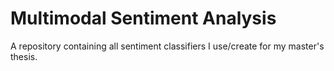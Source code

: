 # Multimodal Sentiment Analysis
 A repository containing all sentiment classifiers I use/create for my master's thesis.
